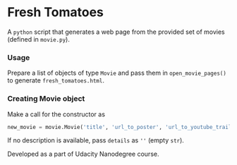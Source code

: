 # Fresh Tomatoes

A `python` script that generates a web page from the provided set of movies (defined in `movie.py`).

### Usage

Prepare a list of objects of type `Movie` and pass them in `open_movie_pages()` to generate `fresh_tomatoes.html`.

### Creating Movie object

Make a call for the constructor as  
```python
new_movie = movie.Movie('title', 'url_to_poster', 'url_to_youtube_trailer', 'details')
```

If no description is available, pass `details` as `''` (empty `str`).    
  
  
Developed as a part of Udacity Nanodegree course.